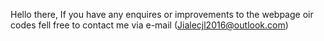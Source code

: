 Hello there, If you have any enquires or improvements to the webpage oir codes fell free to contact me via e-mail (Jialecjl2016@outlook.com) 

